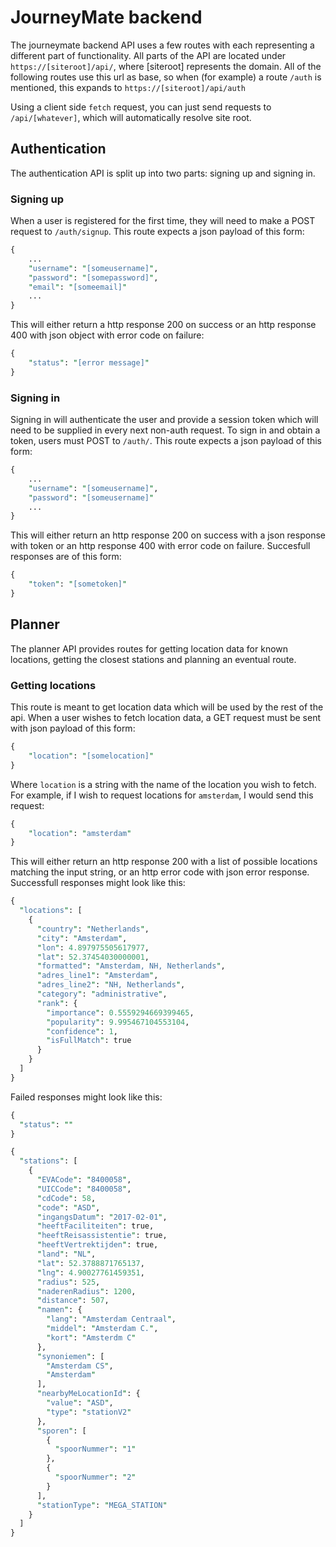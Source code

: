 # JourneyMate backend

The journeymate backend API uses a few routes with each representing a different part of functionality.
All parts of the API are located under `https://[siteroot]/api/`, where [siteroot] represents the domain.
All of the following routes use this url as base, so when (for example) a route `/auth` is mentioned, this expands to `https://[siteroot]/api/auth`

Using a client side `fetch` request, you can just send requests to `/api/[whatever]`, which will automatically resolve site root.

## Authentication

The authentication API is split up into two parts: signing up and signing in.

### Signing up

When a user is registered for the first time, they will need to make a POST request to `/auth/signup`. 
This route expects a json payload of this form: 
```perl
{
    ...
    "username": "[someusername]",
    "password": "[somepassword]",
    "email": "[someemail]"
    ...
}
```
This will either return a http response 200 on success or an http response 400 with json object with error code on failure:
```perl
{
    "status": "[error message]"
}
```

### Signing in

Signing in will authenticate the user and provide a session token which will need to be supplied in every next non-auth request.
To sign in and obtain a token, users must POST to `/auth/`.
This route expects a json payload of this form:
```perl
{
    ...
    "username": "[someusername]",
    "password": "[someusername]"
    ...
}
```
This will either return an http response 200 on success with a json response with token or an http response 400 with error code on failure. Succesfull responses are of this form:
```perl
{
    "token": "[sometoken]"
}
```

## Planner

The planner API provides routes for getting location data for known locations, getting the closest stations and planning an eventual route.

### Getting locations

This route is meant to get location data which will be used by the rest of the api. When a user wishes to fetch location data, a GET request must be sent with json payload of this form:
```perl
{
    "location": "[somelocation]"
}
```
Where `location` is a string with the name of the location you wish to fetch. For example, if I wish to request locations for `amsterdam`, I would send this request: 
```perl
{
    "location": "amsterdam"
}
```
This will either return an http response 200 with a list of possible locations matching the input string, or an http error code with json error response.
Successfull responses might look like this:
```perl
{
  "locations": [
    {
      "country": "Netherlands",
      "city": "Amsterdam",
      "lon": 4.897975505617977,
      "lat": 52.37454030000001,
      "formatted": "Amsterdam, NH, Netherlands",
      "adres_line1": "Amsterdam",
      "adres_line2": "NH, Netherlands",
      "category": "administrative",
      "rank": {
        "importance": 0.5559294669399465,
        "popularity": 9.995467104553104,
        "confidence": 1,
        "isFullMatch": true
      }
    }
  ]
}
```
Failed responses might look like this:
```perl
{
  "status": ""
}
```




```perl
{
  "stations": [
    {
      "EVACode": "8400058",
      "UICCode": "8400058",
      "cdCode": 58,
      "code": "ASD",
      "ingangsDatum": "2017-02-01",
      "heeftFaciliteiten": true,
      "heeftReisassistentie": true,
      "heeftVertrektijden": true,
      "land": "NL",
      "lat": 52.3788871765137,
      "lng": 4.90027761459351,
      "radius": 525,
      "naderenRadius": 1200,
      "distance": 507,
      "namen": {
        "lang": "Amsterdam Centraal",
        "middel": "Amsterdam C.",
        "kort": "Amsterdm C"
      },
      "synoniemen": [
        "Amsterdam CS",
        "Amsterdam"
      ],
      "nearbyMeLocationId": {
        "value": "ASD",
        "type": "stationV2"
      },
      "sporen": [
        {
          "spoorNummer": "1"
        },
        {
          "spoorNummer": "2"
        }
      ],
      "stationType": "MEGA_STATION"
    }
  ]
}
```
